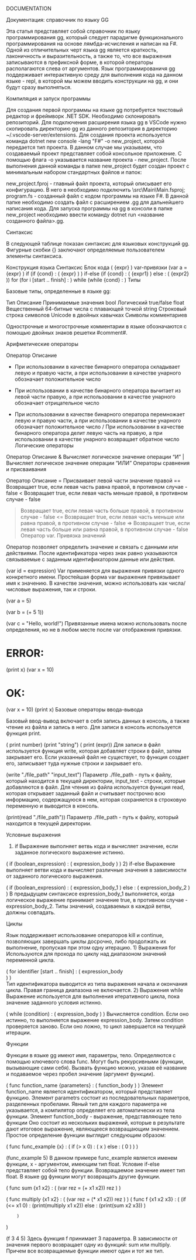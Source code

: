 DOCUMENTATION

Документация: справочник по языку GG

Эта статья представляет собой справочник по языку программирования gg, который следует парадигме функционального программирования на основе лямбда-исчисления и написан на F#. Одной из отличительных черт языка gg является краткость, лаконичность и выразительность, а также то, что все выражения записываются в префиксной форме, в которой операторы располагаются слева от аргументов. Язык программированичя gg поддерживает интерактивную среду для выполнения кода на данном языке - repl, в которой мы можем вводить конструкции на gg, и они будут сразу выполняться.

Компиляция и запуск программы

Для создания первой программы на языке gg потребуется текстовый редактор и фреймворк .NET SDK. Необходимо склонировать репозиторий. Для подключения расширения языка gg в VSCode нужно скопировать директорию gg из данного репозитория в директорию ~/.vscode-server/extensions. Для создания проекта используется команда dotnet new console -lang "F#" -o new_project, которой передается тип проекта. В данном случае мы указываем, что создаваемый проект представляет собой консольное приложение. С помощью флага -o указывается название проекта - new_project. После выполнения данной команды в папке new_project будет создан проект с минимальным набором стандартных файлов и папок:

new_project.fproj - главный файл проекта, который описывает его конфигурацию. В него в <ItemGroup> необходимо подключить \src\Main\Main.fsproj;
program.fs - созданный файл с кодом программы на языке F#. В данной папке необходимо создать файл с расширением .gg для дальнейшего написания кода.
Для запуска программы на gg в консоли в папке new_project необходимо ввести команду dotnet run <название созданного файла>.gg.

Синтаксис

В следующей таблице показан синтаксис для языковых конструкций gg. Фигурные скобки {} заключают определяемые пользователем элементы синтаксиса.

Конструкция языка	Синтаксис
Блок кода	( {expr} )
var-привязки	(var a = {expr} )
if	(if {cond} : ( {expr} ) )
if-else	(if {cond} : ( {expr1} ) else : ( {expr2} ))
for	(for i [start .. finish] : )
while	(while {cond} : )
Типы

Базовые типы, определенные в языке gg:

Тип	Описание	Принимаемые значения
bool	Логический	true/false
float	Вещественный	64-битные числа с плавающей точкой
string	Строковый	строка символов Unicode в двойных кавычках
Символы комментариев

Однострочные и многострочные комментарии в языке обозначаются с помощью двойных знаков решетки #comment#.

Арифметические операторы

Оператор	Описание
+	При использовании в качестве бинарного оператора складывает левую и правую части, а при использовании в качестве унарного обозначает положительное число
-	При использовании в качестве бинарного оператора вычитает из левой части правую, а при использовании в качестве унарного обозначает отрицательное число
*	При использовании в качестве бинарного оператора перемножает левую и правую части, а при использовании в качестве унарного обозначает положительное число
/	При использовании в качестве бинарного оператора делит левую часть на правую, а при использовании в качестве унарного возвращает обратное число
Логические операторы

Оператор	Описание
&	Вычисляет логическое значение операции “И”
|	Вычисляет логическое значение операции “ИЛИ”
Операторы сравнения и присваивания

Оператор	Описание
=	Присваивает левой части значение правой
==	Возвращает true, если левая часть равна правой, в противном случае - false
<	Возвращает true, если левая часть меньше правой, в противном случае - false
>	Возвращает true, если левая часть больше правой, в противном случае - false
<=	Возвращает true, если левая часть меньше или равна правой, в противном случае - false
=>	Возвращает true, если левая часть больше или равна правой, в противном случае - false
Оператор var. Привязка значений

Оператор позволяет определить значение и связать с данными или действиями. После идентификатора через знак равно указываются связываемые с заданным идентификатором данные или действия.

(var id = expression)
Var применяется для выражения привязки одного конкретного имени. Простейшая форма var выражения привязывает имя к значению. В качестве значения, можно использовать как числа/числовые выражения, так и строки.

(var a = 5)

(var b = (+ 5 1))

(var c = "Hello, world!")
Привязанные имена можно использовать после определения, но не в любом месте после var отображения привязки.

# ERROR: #
(print x)
(var x = 10)
# OK: #
(var x = 10)
(print x)
Базовые операторы ввода-вывода

Базовый ввод-вывод включает в себя запись данных в консоль, а также чтение из файла и запись в него. Для записи в консоль используется функция print.

( print number)
(print "string")
( print (expr))
Для записи в файл используется функция write, которая добавляет строки в файл, затем закрывает его. Если указанный файл не существует, то функция создает его, записывает туда нужные строки и закрывает его.

(write "./file_path" "input_text")
Параметр ./file_path - путь к файлу, который находится в текущей директории, input_text - строки, которые добавляются в файл. Для чтения из файла используется функция read, которая открывает заданный файл и считывает построчно всю информацию, содержащуюся в нем, которая сохраняется в строковую переменную и выводится в консоль.

(print(read "./file_path"))
Параметр ./file_path - путь к файлу, который находится в текущей директории.

Условные выражения

1) if Выражение выполняет ветвь кода и вычисляет значение, если заданное логического выражение истинно.

(
    if (boolean_expression) :
        (
            expression_body
        )
)
2) if-else Выражение выполняет ветви кода и вычисляет различные значения в зависимости от заданного логического выражения.

(
    if (boolean_expression) :
        (
            expression_body_1
        )
    else :
        (
            expression_body_2
        )
)
В предыдущем синтаксисе expression_body_1 выполняется, когда логическое выражение принимает значение true, в противном случае - expression_body_2. Типы значений, создаваемых в каждой ветви, должны совпадать.

Циклы

Язык поддерживает использование операторов kill и continue, позволяющих завершать циклы досрочно, либо продолжать их выполнение, пропуская при этом одну итерацию. 1) Выражения for Используются для прохода по циклу над диапазоном значений переменной цикла.

(
    for identifier [start .. finish] :
        (
            expression_body    
        )
)    
Тип идентификатора выводится из типа выражения начала и окончания цикла. Правая граница диапазона не включается. 2) Выражения while Выражение используется для выполнения итеративного цикла, пока значение заданного условия истинно.

(
    while (condition) :
    (
        expression_body
    )
)
Вычисляется condition. Если оно истинно, то выполняется выражение expression_body. Затем condition проверяется заново. Если оно ложно, то цикл завершается на текущей итерации.

Функции

Функции в языке gg имеют имя, параметры, тело. Определяются с помощью ключевого слова func. Могут быть рекурсивными (функции, вызывающие сами себя). Вызвать функцию можно, указав её название и подаваемое через пробел значение (аргумент функции).

(
    func function_name {parameters} :
        (
            function_body
        )
)
Элемент function_name является идентификатором, который представляет функцию. Элемент parametrs состоит из последовательных параметров, разделенных пробелами. Явный тип для каждого параметра не указывается, а компилятор определяет его автоматически из тела функции. Элемент function_body - выражение, представляющее тело функции Оно состоит из нескольких выражений, которые в результате дают итоговое выражение, являющееся возвращающим значением. Простое определение функции выглядит следующим образом:

(
    func func_example {x} :
    (
        if (> x 0) :
        (
            x
        )
        else :
        (
            0
        )
    )
)

(func_example 5)
В данном примере func_example является именем функции, x - аргументом, имеющим тип float. Условие if-else представляет собой тело функции. Возвращаемое значение имеет тип float. В языке gg функции могут возвращать другие функции.

(
    func sum {x1 x2} :
        (
            (var rez = (+ x1 x2))
            rez
        )
)

(
    func multiply {x1 x2} :
        (
            (var rez = (* x1 x2))
            rez 
        )
)
(
    func f {x1 x2 x3} :
        (
           (if (<= x1 0) :
                (print(multiply x1 x2))
            else :
                (print(sum x2 x3))
           )

        )
)

(f 3 4 5)
Здесь функция f принимает 3 параметра. В зависимости от значения первого возвращает одну из функций: sum или multiply. Причем все возвращаемые функции имеют один и тот же тип.
